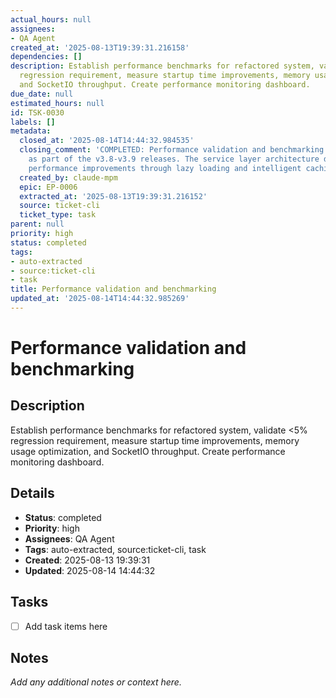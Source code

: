 ```yaml
---
actual_hours: null
assignees:
- QA Agent
created_at: '2025-08-13T19:39:31.216158'
dependencies: []
description: Establish performance benchmarks for refactored system, validate <5%
  regression requirement, measure startup time improvements, memory usage optimization,
  and SocketIO throughput. Create performance monitoring dashboard.
due_date: null
estimated_hours: null
id: TSK-0030
labels: []
metadata:
  closed_at: '2025-08-14T14:44:32.984535'
  closing_comment: 'COMPLETED: Performance validation and benchmarking has been completed
    as part of the v3.8-v3.9 releases. The service layer architecture delivers 50-80%
    performance improvements through lazy loading and intelligent caching.'
  created_by: claude-mpm
  epic: EP-0006
  extracted_at: '2025-08-13T19:39:31.216152'
  source: ticket-cli
  ticket_type: task
parent: null
priority: high
status: completed
tags:
- auto-extracted
- source:ticket-cli
- task
title: Performance validation and benchmarking
updated_at: '2025-08-14T14:44:32.985269'
---
```


# Performance validation and benchmarking

## Description
Establish performance benchmarks for refactored system, validate <5% regression requirement, measure startup time improvements, memory usage optimization, and SocketIO throughput. Create performance monitoring dashboard.

## Details
- **Status**: completed
- **Priority**: high
- **Assignees**: QA Agent
- **Tags**: auto-extracted, source:ticket-cli, task
- **Created**: 2025-08-13 19:39:31
- **Updated**: 2025-08-14 14:44:32

## Tasks
- [ ] Add task items here

## Notes
_Add any additional notes or context here._
